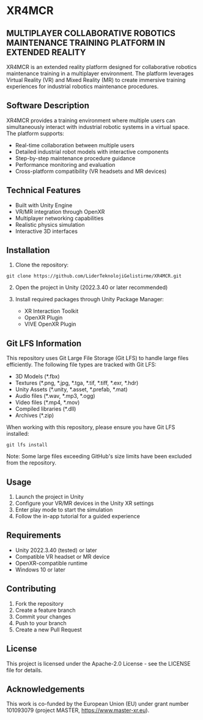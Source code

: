 # XR4MCR

## MULTIPLAYER COLLABORATIVE ROBOTICS MAINTENANCE TRAINING PLATFORM IN EXTENDED REALITY

XR4MCR is an extended reality platform designed for collaborative robotics maintenance training in a multiplayer environment. The platform leverages Virtual Reality (VR) and Mixed Reality (MR) to create immersive training experiences for industrial robotics maintenance procedures.

## Software Description

XR4MCR provides a training environment where multiple users can simultaneously interact with industrial robotic systems in a virtual space. The platform supports:

- Real-time collaboration between multiple users
- Detailed industrial robot models with interactive components
- Step-by-step maintenance procedure guidance
- Performance monitoring and evaluation
- Cross-platform compatibility (VR headsets and MR devices)

## Technical Features

- Built with Unity Engine
- VR/MR integration through OpenXR
- Multiplayer networking capabilities
- Realistic physics simulation
- Interactive 3D interfaces

## Installation

1. Clone the repository:
```
git clone https://github.com/LiderTeknolojiGelistirme/XR4MCR.git
```

2. Open the project in Unity (2022.3.40 or later recommended)

3. Install required packages through Unity Package Manager:
   - XR Interaction Toolkit
   - OpenXR Plugin
   - VIVE OpenXR Plugin

## Git LFS Information

This repository uses Git Large File Storage (Git LFS) to handle large files efficiently. The following file types are tracked with Git LFS:

- 3D Models (*.fbx)
- Textures (*.png, *.jpg, *.tga, *.tif, *.tiff, *.exr, *.hdr)
- Unity Assets (*.unity, *.asset, *.prefab, *.mat)
- Audio files (*.wav, *.mp3, *.ogg)
- Video files (*.mp4, *.mov)
- Compiled libraries (*.dll)
- Archives (*.zip)

When working with this repository, please ensure you have Git LFS installed:

```
git lfs install
```

Note: Some large files exceeding GitHub's size limits have been excluded from the repository.

## Usage

1. Launch the project in Unity
2. Configure your VR/MR devices in the Unity XR settings
3. Enter play mode to start the simulation
4. Follow the in-app tutorial for a guided experience

## Requirements

- Unity 2022.3.40 (tested) or later
- Compatible VR headset or MR device
- OpenXR-compatible runtime
- Windows 10 or later

## Contributing

1. Fork the repository
2. Create a feature branch
3. Commit your changes
4. Push to your branch
5. Create a new Pull Request

## License

This project is licensed under the Apache-2.0 License - see the LICENSE file for details.

## Acknowledgements

This work is co-funded by the European Union (EU) under grant number 101093079 (project MASTER, https://www.master-xr.eu).
